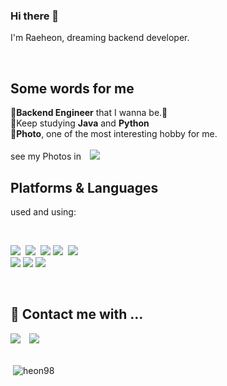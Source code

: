 ### Hi there 👋
I'm Raeheon, dreaming backend developer.

<br>



## Some words for me
🛴**Backend Engineer** that I wanna be.🏁<br>
🔎Keep studying **Java** and **Python**<br>
📸**Photo**, one of the most interesting hobby for me.<br></br>
see my Photos in 
<a href="https://www.instagram.com/rh_plus_sc/">
        <img src="http://img.shields.io/badge/-Instagram-black?style=flat&logo=Instagram&link=https://www.instagram.com/rh_plus_sc/" style="height : auto; margin-left : 10px; margin-right : 10px;"/></a>


## Platforms & Languages
used and using:

<br>
<p> 
    <img src="https://img.shields.io/badge/Java-007396?style=flat&logo=OpenJDK&logoColor=white"/></a>&nbsp 
    <img src="https://img.shields.io/badge/Python-3766AB?style=flat-square&logo=Python&logoColor=white"/></a>&nbsp 
    <img src="https://img.shields.io/badge/Mysql-E6B91E?style=flat-square&logo=MySql&logoColor=white"/></a>
    <img src="https://img.shields.io/badge/Javascript-ffb13b?style=flat-square&logo=javascript&logoColor=white"/></a>&nbsp
    <img src="https://img.shields.io/badge/css-1572B6?style=flat-square&logo=css3&logoColor=white"/></a>&nbsp
    <br>
    <img src="https://img.shields.io/badge/Eclipse%20IDE-2C2255.svg?&style=for-the-badge&logo=Eclipse%20IDE&logoColor=white"/>
    <img src="https://img.shields.io/badge/Visual%20Studio%20Code-007ACC.svg?&style=for-the-badge&logo=Visual%20Studio%20Code&logoColor=white"/>
    <img src="https://img.shields.io/badge/Jupyter%20Notebook-F37626?style=for-the-badge&logo=Jupyter&logoColor=white"/></a> &nbsp;
</p>
</br>


## 💬 Contact me with ...<br>
<a href="mailto:fogjs8424@gmail.com" target="_blank">
        <img src="https://img.shields.io/badge/fogjs8424@gmail.com-EA4335?style=flat-square&logo=Gmail&logoColor=white"/></a>
<a href="https://mail.naver.com/">
        <img src="https://img.shields.io/badge/%F0%9F%93%A7-duafogjs%40naver.com-yellowgreen" style="height : auto; margin-left : 10px; margin-right : 10px;"/></a>
<br></br>

<p>&nbsp;<img align="center" src="https://github-readme-stats.vercel.app/api?username=heon98&show_icons=true&locale=en" alt="heon98" /></p>


